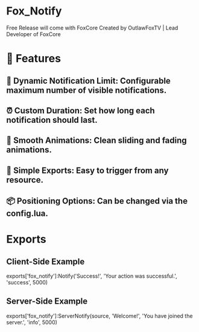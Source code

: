 # Fox_Notify
Free Release will come with FoxCore Created by OutlawFoxTV | Lead Developer of FoxCore

# 🎯 Features
## 🔄 Dynamic Notification Limit: Configurable maximum number of visible notifications.
## ⏰ Custom Duration: Set how long each notification should last.
## 🎨 Smooth Animations: Clean sliding and fading animations.
## 🔗 Simple Exports: Easy to trigger from any resource.
## 📦 Positioning Options: Can be changed via the config.lua.


# Exports 
## Client-Side Example
exports['fox_notify']:Notify('Success!', 'Your action was successful.', 'success', 5000)

## Server-Side Example
exports['fox_notify']:ServerNotify(source, 'Welcome!', 'You have joined the server.', 'info', 5000)
